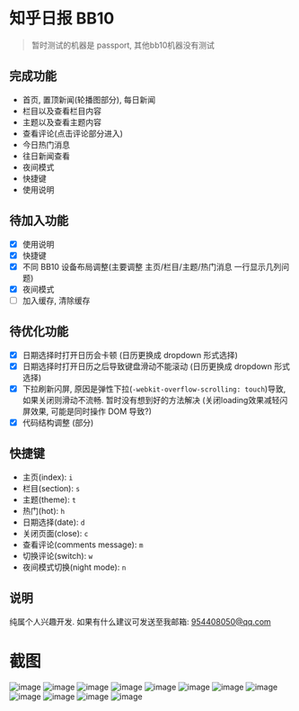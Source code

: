 # 知乎日报 BB10

> 暂时测试的机器是 passport, 其他bb10机器没有测试

## 完成功能
- 首页, 置顶新闻(轮播图部分), 每日新闻
- 栏目以及查看栏目内容
- 主题以及查看主题内容
- 查看评论(点击评论部分进入)
- 今日热门消息
- 往日新闻查看
- 夜间模式
- 快捷键
- 使用说明

## 待加入功能
- [x] 使用说明
- [x] 快捷键
- [x] 不同 BB10 设备布局调整(主要调整 主页/栏目/主题/热门消息 一行显示几列问题)
- [x] 夜间模式
- [ ] 加入缓存, 清除缓存

## 待优化功能
- [x] 日期选择时打开日历会卡顿 (日历更换成 dropdown 形式选择)
- [x] 日期选择时打开日历之后导致键盘滑动不能滚动 (日历更换成 dropdown 形式选择)
- [x] 下拉刷新闪屏, 原因是弹性下拉(`-webkit-overflow-scrolling: touch`)导致, 如果关闭则滑动不流畅. 暂时没有想到好的方法解决 (关闭loading效果减轻闪屏效果, 可能是同时操作 DOM 导致?)
- [x] 代码结构调整 (部分)

## 快捷键
- 主页(index): `i`
- 栏目(section): `s`
- 主题(theme): `t`
- 热门(hot): `h`
- 日期选择(date): `d`
- 关闭页面(close): `c`
- 查看评论(comments message): `m`
- 切换评论(switch): `w`
- 夜间模式切换(night mode): `n`

## 说明
纯属个人兴趣开发. 如果有什么建议可发送至我邮箱: 954408050@qq.com

# 截图
![image](https://raw.githubusercontent.com/ekoooo/bb10-zhihudaily/master/screenshots/1.png)
![image](https://raw.githubusercontent.com/ekoooo/bb10-zhihudaily/master/screenshots/2.png)
![image](https://raw.githubusercontent.com/ekoooo/bb10-zhihudaily/master/screenshots/3.png)
![image](https://raw.githubusercontent.com/ekoooo/bb10-zhihudaily/master/screenshots/4.png)
![image](https://raw.githubusercontent.com/ekoooo/bb10-zhihudaily/master/screenshots/5.png)
![image](https://raw.githubusercontent.com/ekoooo/bb10-zhihudaily/master/screenshots/6.png)
![image](https://raw.githubusercontent.com/ekoooo/bb10-zhihudaily/master/screenshots/7.png)
![image](https://raw.githubusercontent.com/ekoooo/bb10-zhihudaily/master/screenshots/8.png)
![image](https://raw.githubusercontent.com/ekoooo/bb10-zhihudaily/master/screenshots/9.png)
![image](https://raw.githubusercontent.com/ekoooo/bb10-zhihudaily/master/screenshots/10.png)
![image](https://raw.githubusercontent.com/ekoooo/bb10-zhihudaily/master/screenshots/11.png)
![image](https://raw.githubusercontent.com/ekoooo/bb10-zhihudaily/master/screenshots/12.png)